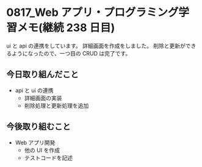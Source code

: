 # 0817_Web アプリ・プログラミング学習メモ(継続 238 日目)

ui と api の連携をしています。
詳細画面を作成をしました。
削除と更新ができるようになったので、一つ目の CRUD は完了です。

## 今日取り組んだこと

- api と ui の連携
  - 詳細画面の実装
  - 削除処理と更新処理を追加

## 今後取り組むこと

- Web アプリ開発
  - 他の UI を作成
  - テストコードを記述
